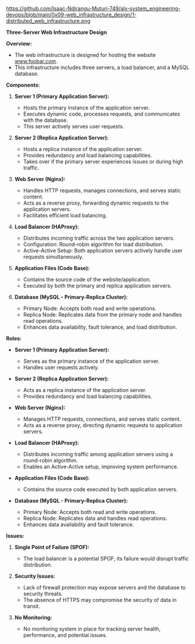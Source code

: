 https://github.com/Isaac-Ndirangu-Muturi-749/alx-system_engineering-devops/blob/main/0x09-web_infrastructure_design/1-distributed_web_infrastructure.png


**Three-Server Web Infrastructure Design**

**Overview:**
- The web infrastructure is designed for hosting the website www.foobar.com.
- This infrastructure includes three servers, a load balancer, and a MySQL database.

**Components:**

1. **Server 1 (Primary Application Server):**
   - Hosts the primary instance of the application server.
   - Executes dynamic code, processes requests, and communicates with the database.
   - This server actively serves user requests.

2. **Server 2 (Replica Application Server):**
   - Hosts a replica instance of the application server.
   - Provides redundancy and load balancing capabilities.
   - Takes over if the primary server experiences issues or during high traffic.

3. **Web Server (Nginx):**
   - Handles HTTP requests, manages connections, and serves static content.
   - Acts as a reverse proxy, forwarding dynamic requests to the application servers.
   - Facilitates efficient load balancing.

4. **Load Balancer (HAProxy):**
   - Distributes incoming traffic across the two application servers.
   - Configuration: Round-robin algorithm for load distribution.
   - Active-Active Setup: Both application servers actively handle user requests simultaneously.

5. **Application Files (Code Base):**
   - Contains the source code of the website/application.
   - Executed by both the primary and replica application servers.

6. **Database (MySQL - Primary-Replica Cluster):**
   - Primary Node: Accepts both read and write operations.
   - Replica Node: Replicates data from the primary node and handles read operations.
   - Enhances data availability, fault tolerance, and load distribution.

**Roles:**

- **Server 1 (Primary Application Server):**
  - Serves as the primary instance of the application server.
  - Handles user requests actively.

- **Server 2 (Replica Application Server):**
  - Acts as a replica instance of the application server.
  - Provides redundancy and load balancing capabilities.

- **Web Server (Nginx):**
  - Manages HTTP requests, connections, and serves static content.
  - Acts as a reverse proxy, directing dynamic requests to application servers.

- **Load Balancer (HAProxy):**
  - Distributes incoming traffic among application servers using a round-robin algorithm.
  - Enables an Active-Active setup, improving system performance.

- **Application Files (Code Base):**
  - Contains the source code executed by both application servers.

- **Database (MySQL - Primary-Replica Cluster):**
  - Primary Node: Accepts both read and write operations.
  - Replica Node: Replicates data and handles read operations.
  - Enhances data availability and fault tolerance.

**Issues:**

1. **Single Point of Failure (SPOF):**
   - The load balancer is a potential SPOF; its failure would disrupt traffic distribution.

2. **Security Issues:**
   - Lack of firewall protection may expose servers and the database to security threats.
   - The absence of HTTPS may compromise the security of data in transit.

3. **No Monitoring:**
   - No monitoring system in place for tracking server health, performance, and potential issues.